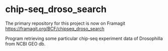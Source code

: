 # chip-seq_droso_search
The primary repository for this project is now on Framagit 
https://framagit.org/BCF/chipseq_droso_search

Program retrieving some particular chip-seq experiment data of Drosophilla from NCBI GEO db.
